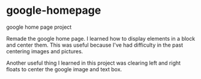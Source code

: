 # google-homepage
google home page project 


Remade the google home page. I learned how to display elements in a block and center them. 
This was useful because I've had difficulty in the past centering images and pictures. 

Another useful thing I learned in this project was clearing left and right floats to center 
the google image and text box. 